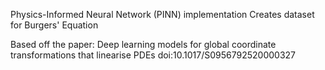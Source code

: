 Physics-Informed Neural Network (PINN) implementation
Creates dataset for Burgers' Equation

Based off the paper: Deep learning models for global coordinate transformations that linearise PDEs
doi:10.1017/S0956792520000327
